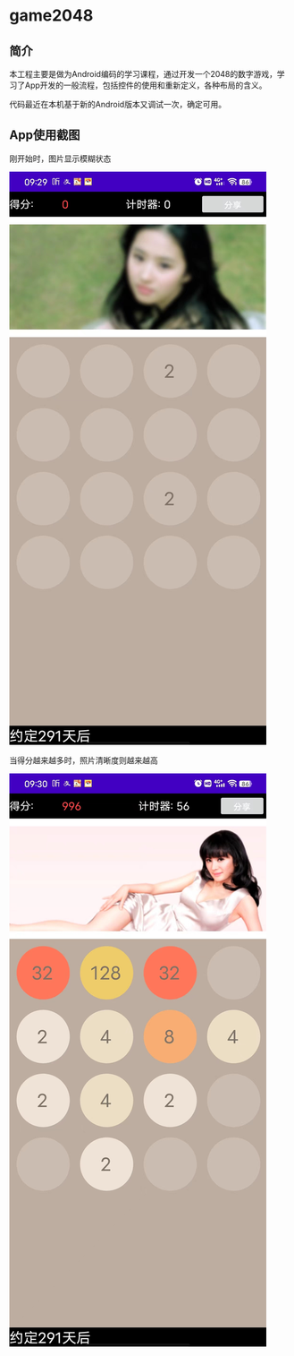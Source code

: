 # game2048
## 简介

本工程主要是做为Android编码的学习课程，通过开发一个2048的数字游戏，学习了App开发的一般流程，包括控件的使用和重新定义，各种布局的含义。

代码最近在本机基于新的Android版本又调试一次，确定可用。

## App使用截图

刚开始时，图片显示模糊状态

![1](https://github.com/sunquan291/game2048/blob/main/ScreenShots/20220814093223.jpg)



当得分越来越多时，照片清晰度则越来越高

![1](https://github.com/sunquan291/game2048/blob/main/ScreenShots/20220814093214.jpg)



